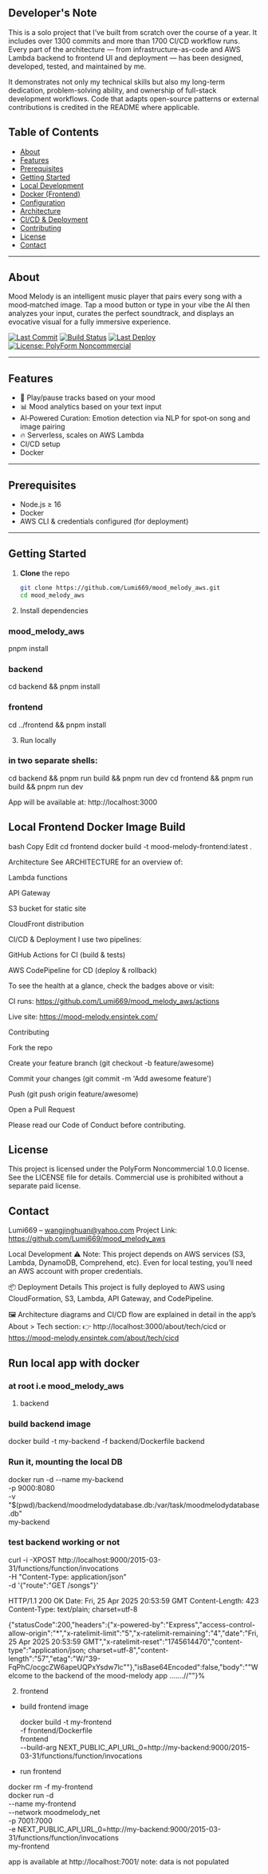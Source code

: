 ## Developer's Note

This is a solo project that I’ve built from scratch over the course of a year. It includes over 1300 commits and more than 1700 CI/CD workflow runs. Every part of the architecture — from infrastructure-as-code and AWS Lambda backend to frontend UI and deployment — has been designed, developed, tested, and maintained by me.

It demonstrates not only my technical skills but also my long-term dedication, problem-solving ability, and ownership of full-stack development workflows. Code that adapts open-source patterns or external contributions is credited in the README where applicable.

## Table of Contents

- [About](#about)
- [Features](#features)
- [Prerequisites](#prerequisites)
- [Getting Started](#getting-started)
- [Local Development](#local-development)
- [Docker (Frontend)](#docker-frontend)
- [Configuration](#configuration)
- [Architecture](#architecture)
- [CI/CD & Deployment](#cicd--deployment)
- [Contributing](#contributing)
- [License](#license)
- [Contact](#contact)

---

## About

Mood Melody is an intelligent music player that pairs every song with a mood‑matched image. Tap a mood button or type in your vibe the AI then analyzes your input, curates the perfect soundtrack, and displays an evocative visual for a fully immersive experience.

[![Last Commit](https://img.shields.io/github/last-commit/Lumi669/mood_melody_aws)](https://github.com/Lumi669/mood_melody_aws/commits)
[![Build Status](https://img.shields.io/github/actions/workflow/status/Lumi669/mood_melody_aws/build-frontend.yml?label=build)](https://github.com/Lumi669/mood_melody_aws/actions)
[![Last Deploy](https://mood-melody-badges-images-prod.s3.eu-north-1.amazonaws.com/mood-melody-prod.svg)](https://github.com/Lumi669/mood_melody_aws/actions/workflows/deploy.yml)
[![License: PolyForm Noncommercial](https://img.shields.io/badge/License-PolyForm%20Noncommercial-blue.svg)](LICENSE)

---

## Features

- 🎵 Play/pause tracks based on your mood
- 📊 Mood analytics based on your text input
- AI‑Powered Curation: Emotion detection via NLP for spot‑on song and image pairing
- 🔥 Serverless, scales on AWS Lambda
- CI/CD setup
- Docker

---

## Prerequisites

- Node.js ≥ 16
- Docker
- AWS CLI & credentials configured (for deployment)

---

## Getting Started

1. **Clone** the repo

   ```bash
   git clone https://github.com/Lumi669/mood_melody_aws.git
   cd mood_melody_aws

   ```

2. Install dependencies

### mood_melody_aws

pnpm install

### backend

cd backend && pnpm install

### frontend

cd ../frontend && pnpm install

3. Run locally

### in two separate shells:

cd backend && pnpm run build && pnpm run dev
cd frontend && pnpm run build && pnpm run dev

App will be available at: http://localhost:3000

## Local Frontend Docker Image Build

bash
Copy
Edit
cd frontend
docker build -t mood-melody-frontend:latest .

Architecture
See ARCHITECTURE for an overview of:

Lambda functions

API Gateway

S3 bucket for static site

CloudFront distribution

CI/CD & Deployment
I use two pipelines:

GitHub Actions for CI (build & tests)

AWS CodePipeline for CD (deploy & rollback)

To see the health at a glance, check the badges above or visit:

CI runs: https://github.com/Lumi669/mood_melody_aws/actions

Live site: https://mood-melody.ensintek.com/

Contributing

Fork the repo

Create your feature branch (git checkout -b feature/awesome)

Commit your changes (git commit -m 'Add awesome feature')

Push (git push origin feature/awesome)

Open a Pull Request

Please read our Code of Conduct before contributing.

## License

This project is licensed under the PolyForm Noncommercial 1.0.0 license.
See the LICENSE file for details. Commercial use is prohibited without a separate paid license.

## Contact

Lumi669 – wangjinghuan@yahoo.com
Project Link: https://github.com/Lumi669/mood_melody_aws

Local Development
⚠️ Note: This project depends on AWS services (S3, Lambda, DynamoDB, Comprehend, etc). Even for local testing, you’ll need an AWS account with proper credentials.

📦 Deployment Details
This project is fully deployed to AWS using CloudFormation, S3, Lambda, API Gateway, and CodePipeline.

🖼️ Architecture diagrams and CI/CD flow are explained in detail in the app’s About > Tech section:
👉 http://localhost:3000/about/tech/cicd
or
https://mood-melody.ensintek.com/about/tech/cicd

## Run local app with docker

### at root i.e mood_melody_aws

1. backend

### build backend image

docker build -t my-backend -f backend/Dockerfile backend

### Run it, mounting the local DB

docker run -d --name my-backend \
 -p 9000:8080 \
 -v "$(pwd)/backend/moodmelodydatabase.db:/var/task/moodmelodydatabase.db" \
 my-backend

### test backend working or not

curl -i -XPOST http://localhost:9000/2015-03-31/functions/function/invocations \
 -H "Content-Type: application/json" \
 -d '{"route":"GET /songs"}'

HTTP/1.1 200 OK
Date: Fri, 25 Apr 2025 20:53:59 GMT
Content-Length: 423
Content-Type: text/plain; charset=utf-8

{"statusCode":200,"headers":{"x-powered-by":"Express","access-control-allow-origin":"\*","x-ratelimit-limit":"5","x-ratelimit-remaining":"4","date":"Fri, 25 Apr 2025 20:53:59 GMT","x-ratelimit-reset":"1745614470","content-type":"application/json; charset=utf-8","content-length":"57","etag":"W/\"39-FqPhC/ocgcZW6apeUQPxYsdw7lc\""},"isBase64Encoded":false,"body":"\"Welcome to the backend of the mood-melody app .......//\""}%

2. frontend

- build frontend image

  docker build -t my-frontend \
  -f frontend/Dockerfile \
  frontend \
  --build-arg NEXT_PUBLIC_API_URL_0=http://my-backend:9000/2015-03-31/functions/function/invocations

- run frontend

docker rm -f my-frontend  
docker run -d \
 --name my-frontend \
 --network moodmelody_net \
 -p 7001:7000 \
 -e NEXT_PUBLIC_API_URL_0=http://my-backend:9000/2015-03-31/functions/function/invocations \
 my-frontend

app is available at http://localhost:7001/
note: data is not populated
